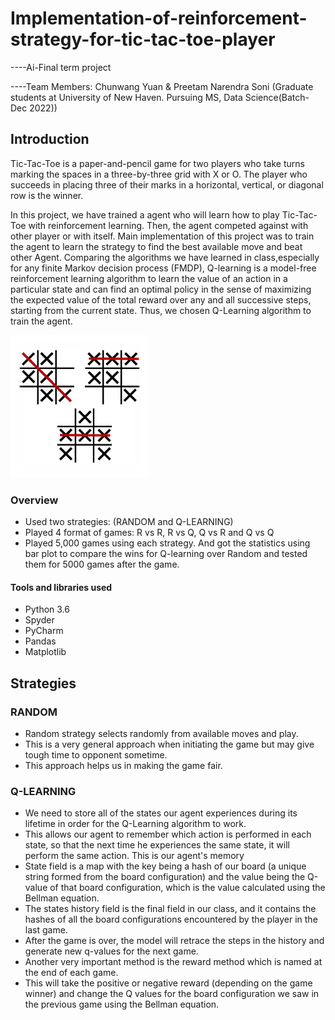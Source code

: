 # Implementation-of-reinforcement-strategy-for-tic-tac-toe-player
----Ai-Final term project

----Team Members: Chunwang Yuan & Preetam Narendra Soni (Graduate students at University of New Haven. Pursuing MS, Data Science(Batch-Dec 2022))

## Introduction
Tic-Tac-Toe is a paper-and-pencil game for two players who take turns marking the spaces in a three-by-three grid with X or O. The player who succeeds in placing three of their marks in a horizontal, vertical, or diagonal row is the winner.

In this project, we have trained a agent who will learn how to play Tic-Tac-Toe with reinforcement learning. Then, the agent competed against with other player or with itself. Main implementation of this project was to train the agent to learn the strategy to find the best available move and beat other Agent. Comparing the algorithms we have learned in class,especially for any finite Markov decision process (FMDP), Q-learning is a model-free reinforcement learning algorithm to learn the value of an action in a particular state and can find an optimal policy in the sense of maximizing the expected value of the total reward over any and all successive steps, starting from the current state. Thus, we chosen Q-Learning algorithm to train the agent.  

![image](Tic-Tac-Toe.png)

### Overview
* Used two strategies: (RANDOM and Q-LEARNING) 
* Played 4 format of games: R vs R, R vs Q, Q vs R and Q vs Q
* Played 5,000 games using each strategy. And got the statistics using bar plot to compare the wins for Q-learning over Random and tested them for 5000 games after the game.

#### Tools and libraries used
* Python 3.6
* Spyder
* PyCharm
* Pandas
* Matplotlib

## Strategies
### RANDOM 
* Random strategy selects randomly from available moves and play. 
* This is a very general approach when initiating the game but may give tough time to opponent sometime.
* This approach helps us in making the game fair.

### Q-LEARNING
* We need to store all of the states our agent experiences during its lifetime in order for the Q-Learning algorithm to work. 
* This allows our agent to remember which action is performed in each state, so that the next time he experiences the same state, it will perform the same action. This is our agent's memory
* State field is a map with the key being a hash of our board (a unique string formed from the board configuration) and the value being the Q-value of that board configuration, which is the value calculated using the Bellman equation.
* The states history field is the final field in our class, and it contains the hashes of all the board configurations encountered by the player in the last game.
* After the game is over, the model will retrace the steps in the history and generate new q-values for the next game. 
* Another very important method is the reward method which is named at the end of each game. 
* This will take the positive or negative reward (depending on the game winner) and change the Q values for the board configuration we saw in the previous game using the Bellman equation.
